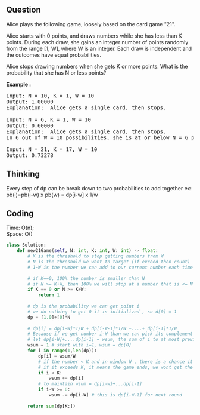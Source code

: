 ## Question
Alice plays the following game, loosely based on the card game "21".<br>

Alice starts with 0 points, and draws numbers while she has less than K points.  During each draw, she gains an integer number of points randomly from the range [1, W], where W is an integer.  Each draw is independent and the outcomes have equal probabilities.<br>

Alice stops drawing numbers when she gets K or more points.  What is the probability that she has N or less points?


**Example :**   
<pre>
Input: N = 10, K = 1, W = 10
Output: 1.00000
Explanation:  Alice gets a single card, then stops.

Input: N = 6, K = 1, W = 10
Output: 0.60000
Explanation:  Alice gets a single card, then stops.
In 6 out of W = 10 possibilities, she is at or below N = 6 points.

Input: N = 21, K = 17, W = 10
Output: 0.73278
</pre>

## Thinking
Every step of dp can be break down to two probabilities to add together ex: pb(i)=pb(i-w) x pb(w) = dp[i-w] x 1/w

## Coding
Time: O(n);  </br>
Space: O()
```python
class Solution:
    def new21Game(self, N: int, K: int, W: int) -> float:
        # K is the threshold to stop getting numbers from W
        # N is the threshold we want to target (if exceed then count)
        # 1~W is the number we can add to our current number each time
        
        # if K==0, 100% the number is smaller than N
        # if N >= K+W, then 100% we will stop at a number that is <= N
        if K == 0 or N >= K+W:
            return 1
        
        # dp is the probability we can get point i
        # we do nothing to get 0 it is initialized , so d[0] = 1
        dp = [1.0]+[0]*N
        
        # dp[i] = dp[i-W]*1/W + dp[i-W-1]*1/W +....+ dp[i-1]*1/W
        # Because if we get number i-W than we can pick its complement W with probability 1/W to get sum i
        # let dp[i-W]+....dp[i-1] = wsum, the sum of i to at most previous w probabilities
        wsum = 1 # start with i=1, wsum = dp[0]
        for i in range(1,len(dp)):
            dp[i] = wsum/W
            # if the number < K and in window W , there is a chance it can add 1 number to exceed K
            # if it exceeds K, it means the game ends, we wont get the next number to add with it, wsum is for the next round
            if i < K:
                wsum += dp[i]
            # to maintain wsum = dp[i-w]+...dp[i-1]
            if i-W >= 0:
                wsum -= dp[i-W] # this is dp[i-W-1] for next round
            
        return sum(dp[K:])
```

